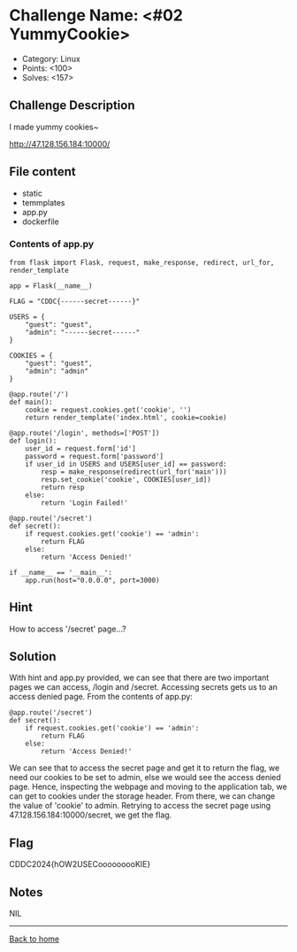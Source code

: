# Challenge Name: <#02 YummyCookie>

- Category: Linux
- Points: <100>
- Solves: <157>

## Challenge Description

I made yummy cookies~

http://47.128.156.184:10000/

## File content

- static
- temmplates
- app.py
- dockerfile

### Contents of app.py

```
from flask import Flask, request, make_response, redirect, url_for, render_template

app = Flask(__name__)

FLAG = "CDDC{------secret------}"

USERS = {
    "guest": "guest",
    "admin": "------secret------"
}

COOKIES = {
    "guest": "guest",
    "admin": "admin"
}

@app.route('/')
def main():
    cookie = request.cookies.get('cookie', '')
    return render_template('index.html', cookie=cookie)

@app.route('/login', methods=['POST'])
def login():
    user_id = request.form['id']
    password = request.form['password']
    if user_id in USERS and USERS[user_id] == password:
        resp = make_response(redirect(url_for('main')))
        resp.set_cookie('cookie', COOKIES[user_id])
        return resp
    else:
        return 'Login Failed!'

@app.route('/secret')
def secret():
    if request.cookies.get('cookie') == 'admin':
        return FLAG
    else:
        return 'Access Denied!'

if __name__ == '__main__':
    app.run(host="0.0.0.0", port=3000)
```

## Hint

How to access '/secret' page...?

## Solution

With hint and app.py provided, we can see that there are two important pages we can access, /login and /secret. Accessing secrets gets us to an access denied page. From the contents of app.py:

```
@app.route('/secret')
def secret():
    if request.cookies.get('cookie') == 'admin':
        return FLAG
    else:
        return 'Access Denied!'
```

We can see that to access the secret page and get it to return the flag, we need our cookies to be set to admin, else we would see the access denied page. Hence, inspecting the webpage and moving to the application tab, we can get to cookies under the storage header. From there, we can change the value of 'cookie' to admin. Retrying to access the secret page using 47.128.156.184:10000/secret, we get the flag.

## Flag

CDDC2024{hOW2USECooooooooKIE}

## Notes

NIL

---

[Back to home](https://github.com/kailermai/CTF-Writeups/tree/main/CDDC2024)

